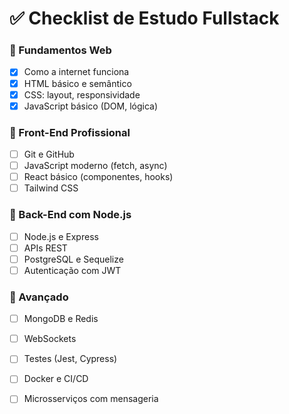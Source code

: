 # ✅ Checklist de Estudo Fullstack

### 📖 Fundamentos Web
- [x] Como a internet funciona
- [x] HTML básico e semântico
- [x] CSS: layout, responsividade
- [x] JavaScript básico (DOM, lógica)

### 🎨 Front-End Profissional
- [ ] Git e GitHub
- [ ] JavaScript moderno (fetch, async)
- [ ] React básico (componentes, hooks)
- [ ] Tailwind CSS

### 🔧 Back-End com Node.js
- [ ] Node.js e Express
- [ ] APIs REST
- [ ] PostgreSQL e Sequelize
- [ ] Autenticação com JWT

### 🧠 Avançado
- [ ] MongoDB e Redis
- [ ] WebSockets
- [ ] Testes (Jest, Cypress)
- [ ] Docker e CI/CD
- [ ] Microsserviços com mensageria

